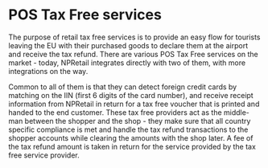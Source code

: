 # POS Tax Free services

The purpose of retail tax free services is to provide an easy flow for tourists leaving the EU with their purchased goods to declare them at the airport and receive the tax refund.
There are various POS Tax Free services on the market - today, NPRetail integrates directly with two of them, with more integrations on the way.  

Common to all of them is that they can detect foreign credit cards by matching on the IIN (first 6 digits of the card number), and receive receipt information from NPRetail in return for a tax free voucher that is printed and handed to the end customer.
These tax free providers act as the middle-man between the shopper and the shop - they make sure that all country specific compliance is met and handle the tax refund transactions to the shopper accounts while clearing the amounts with the shop later.
A fee of the tax refund amount is taken in return for the service provided by the tax free service provider.